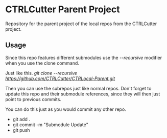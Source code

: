 # CTRLCutter Parent Project

Repository for the parent project of the local repos from the CTRLCutter project.

## Usage

Since this repo features different submodules use the *--recursive* modifier when you use the clone command.

Just like this. *git clone --recursive https://github.com/CTRLCutter/CTRLocal-Parent.git*

Then you can use the subrepos just like normal repos.
Don't forget to update this repo and their submodule references, since they will then just point to previous commits.

You can do this just as you would commit any other repo.
- git add .
- git commit -m "Submodule Update"
- git push